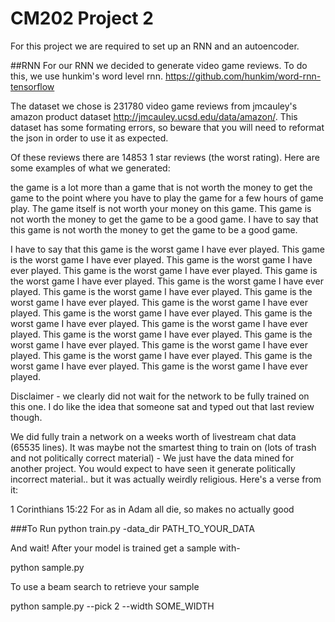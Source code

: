 # CM202 Project 2
For this project we are required to set up an RNN and an autoencoder. 

##RNN 
For our RNN we decided to generate video game reviews. To do this, we use hunkim's word level rnn. https://github.com/hunkim/word-rnn-tensorflow

The dataset we chose is 231780 video game reviews from jmcauley's amazon product dataset http://jmcauley.ucsd.edu/data/amazon/. This dataset has some formating errors, so beware that you will need to reformat the json in order to use it as expected. 

Of these reviews there are 14853 1 star reviews (the worst rating). Here are some examples of what we generated: 

the game is a lot more than a game that is not worth the money to get the game to the point where you have to play the game for a few hours of game play. The game itself is not worth your money on this game. This game is not worth the money to get the game to be a good game. I have to say that this game is not worth the money to get the game to be a good game.

I have to say that this game is the worst game I have ever played. This game is the worst game I have ever played. This game is the worst game I have ever played. This game is the worst game I have ever played. This game is the worst game I have ever played. This game is the worst game I have ever played. This game is the worst game I have ever played. This game is the worst game I have ever played. This game is the worst game I have ever played. This game is the worst game I have ever played. This game is the worst game I have ever played. This game is the worst game I have ever played. This game is the worst game I have ever played. This game is the worst game I have ever played. This game is the worst game I have ever played. This game is the worst game I have ever played. This game is the worst game I have ever played. This game is the worst game I have ever played.

Disclaimer - we clearly did not wait for the network to be fully trained on this one. I do like the idea that someone sat and typed out that last review though. 

We did fully train a network on a weeks worth of livestream chat data (65535 lines). It was maybe not the smartest thing to train on (lots of trash and not politically correct material) - We just have the data mined for another project. You would expect to have seen it generate politically incorrect material.. but it was actually weirdly religious. Here's a verse from it: 

1 Corinthians 15:22 For as in Adam all die, so makes no actually good 


###To Run 
python train.py -data_dir PATH_TO_YOUR_DATA 

And wait! 
After your model is trained get a sample with- 

python sample.py 

To use a beam search to retrieve your sample 

python sample.py --pick 2 --width SOME_WIDTH

